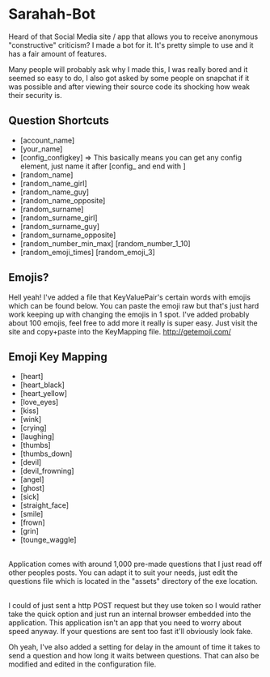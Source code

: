# Sarahah-Bot
Heard of that Social Media site / app that allows you to receive anonymous "constructive" criticism? I made a bot for it. It's pretty simple to use and it has a fair amount of features. 

Many people will probably ask why I made this, I was really bored and it seemed so easy to do, I also got asked by some people on snapchat if it was possible and after viewing their source code its shocking how weak their security is.

## Question Shortcuts
* [account_name]
* [your_name]
* [config_configkey] => This basically means you can get any config element, just name it after [config_ and end with ]
* [random_name]<br>
* [random_name_girl]<br>
* [random_name_guy]<br>
* [random_name_opposite]<br>
* [random_surname]<br>
* [random_surname_girl]<br>
* [random_surname_guy]<br>
* [random_surname_opposite]<br>
* [random_number_min_max] [random_number_1_10]<br>
* [random_emoji_times] [random_emoji_3]<br>

## Emojis?
Hell yeah! I've added a file that KeyValuePair's certain words with emojis which can be found below. You can paste the emoji raw but that's just hard work keeping up with changing the emojis in 1 spot. I've added probably about 100 emojis, feel free to add more it really is super easy. Just visit the site and copy+paste into the KeyMapping file. http://getemoji.com/

## Emoji Key Mapping 
* [heart]
* [heart_black]
* [heart_yellow]
* [love_eyes]
* [kiss]
* [wink]
* [crying]
* [laughing]
* [thumbs]
* [thumbs_down]
* [devil]
* [devil_frowning]
* [angel]
* [ghost]
* [sick]
* [straight_face]
* [smile]
* [frown]
* [grin]
* [tounge_waggle]
<br>
Application comes with around 1,000 pre-made questions that I just read off other peoples posts. You can adapt it to suit your needs, just edit the questions file which is located in the "assets" directory of the exe location.<br><br>

I could of just sent a http POST request but they use token so I would rather take the quick option and just run an internal browser embedded into the application. This application isn't an app that you need to worry about speed anyway. If your questions are sent too fast it'll obviously look fake.<br>

Oh yeah, I've also added a setting for delay in the amount of time it takes to send a question and how long it waits between questions. That can also be modified and edited in the configuration file.
